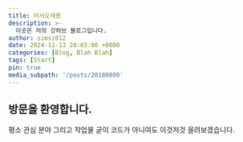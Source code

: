 ```yaml
---
title: 어서오세용
description: >-
  이곳은 저의 깃허브 블로그입니다.
author: simsi012
date: 2024-11-13 20:03:00 +0800
categories: [Blog, Blah Blah]
tags: [Start]
pin: true
media_subpath: '/posts/20180809'
---
```


## 방문을 환영합니다.

평소 관심 분야 그리고 작업물 굳이 코드가 아니여도 이것저것 올려보겠습니다.